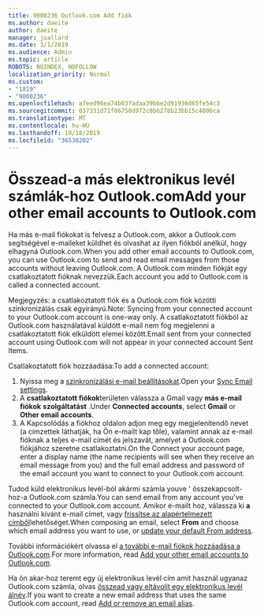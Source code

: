 ```yaml
---
title: 9000236 Outlook.com Add fiók
ms.author: daeite
author: daeite
manager: joallard
ms.date: 3/1/2019
ms.audience: Admin
ms.topic: article
ROBOTS: NOINDEX, NOFOLLOW
localization_priority: Normal
ms.custom:
- "1819"
- "9000236"
ms.openlocfilehash: a7eed96ea74b037adaa39bbe2d91936d65fe54c3
ms.sourcegitcommit: 037331d71f06750d972c0b6278b23bb15c4806ca
ms.translationtype: MT
ms.contentlocale: hu-HU
ms.lasthandoff: 10/18/2019
ms.locfileid: "36538202"
---
```

# <a name="add-your-other-email-accounts-to-outlookcom"></a><span data-ttu-id="d41e6-102">Összead-a más elektronikus levél számlák-hoz Outlook.com</span><span class="sxs-lookup"><span data-stu-id="d41e6-102">Add your other email accounts to Outlook.com</span></span>

<span data-ttu-id="d41e6-103">Ha más e-mail fiókokat is felvesz a Outlook.com, akkor a Outlook.com segítségével e-maileket küldhet és olvashat az ilyen fiókból anélkül, hogy elhagyná Outlook.com.</span><span class="sxs-lookup"><span data-stu-id="d41e6-103">When you add other email accounts to Outlook.com, you can use Outlook.com to send and read email messages from those accounts without leaving Outlook.com.</span></span> <span data-ttu-id="d41e6-104">A Outlook.com minden fiókját egy csatlakoztatott fióknak nevezzük.</span><span class="sxs-lookup"><span data-stu-id="d41e6-104">Each account you add to Outlook.com is called a connected account.</span></span>

<span data-ttu-id="d41e6-105">Megjegyzés: a csatlakoztatott fiók és a Outlook.com fiók közötti szinkronizálás csak egyirányú.</span><span class="sxs-lookup"><span data-stu-id="d41e6-105">Note: Syncing from your connected account to your Outlook.com account is one-way only.</span></span> <span data-ttu-id="d41e6-106">A csatlakoztatott fiókból az Outlook.com használatával küldött e-mail nem fog megjelenni a csatlakoztatott fiók elküldött elemei között.</span><span class="sxs-lookup"><span data-stu-id="d41e6-106">Email sent from your connected account using Outlook.com will not appear in your connected account Sent Items.</span></span>

<span data-ttu-id="d41e6-107">Csatlakoztatott fiók hozzáadása:</span><span class="sxs-lookup"><span data-stu-id="d41e6-107">To add a connected account:</span></span>

1. <span data-ttu-id="d41e6-108">Nyissa meg a [szinkronizálási e-mail beállításokat](https://go.microsoft.com/fwlink/?linkid=875264).</span><span class="sxs-lookup"><span data-stu-id="d41e6-108">Open your [Sync Email settings](https://go.microsoft.com/fwlink/?linkid=875264).</span></span>
2. <span data-ttu-id="d41e6-109">A **csatlakoztatott fiókok**területen válassza a Gmail vagy **más e-mail fiókok** **szolgáltatást** .</span><span class="sxs-lookup"><span data-stu-id="d41e6-109">Under **Connected accounts**, select **Gmail** or **Other email accounts**.</span></span>
3. <span data-ttu-id="d41e6-110">A Kapcsolódás a fiókhoz oldalon adjon meg egy megjelenítendő nevet (a címzettek láthatják, ha Ön e-mailt kap tőle), valamint annak az e-mail fióknak a teljes e-mail címét és jelszavát, amelyet a Outlook.com fiókjához szeretne csatlakoztatni.</span><span class="sxs-lookup"><span data-stu-id="d41e6-110">On the Connect your account page, enter a display name (the name recipients will see when they receive an email message from you) and the full email address and password of the email account you want to connect to your Outlook.com account.</span></span>

<span data-ttu-id="d41e6-111">Tudod küld elektronikus levél-ból akármi számla youve ' összekapcsolt-hoz-a Outlook.com számla.</span><span class="sxs-lookup"><span data-stu-id="d41e6-111">You can send email from any account you've connected to your Outlook.com account.</span></span> <span data-ttu-id="d41e6-112">Amikor e-mailt hoz, válassza ki **a** használni kívánt e-mail címet, vagy [frissítse az alapértelmezett címből](https://go.microsoft.com/fwlink/?linkid=875264)lehetőséget.</span><span class="sxs-lookup"><span data-stu-id="d41e6-112">When composing an email, select **From** and choose which email address you want to use, or [update your default From address](https://go.microsoft.com/fwlink/?linkid=875264).</span></span>

<span data-ttu-id="d41e6-113">További információkért olvassa el [a további e-mail fiókok hozzáadása a Outlook.com](https://support.office.com/article/c5224df4-5885-4e79-91ba-523aa743f0ba?wt.mc_id=Office_Outlook_com_Alchemy).</span><span class="sxs-lookup"><span data-stu-id="d41e6-113">For more information, read [Add your other email accounts to Outlook.com](https://support.office.com/article/c5224df4-5885-4e79-91ba-523aa743f0ba?wt.mc_id=Office_Outlook_com_Alchemy).</span></span>

<span data-ttu-id="d41e6-114">Ha ön akar-hoz teremt egy új elektronikus levél cím amit használ ugyanaz Outlook.com számla, olvas [összead vagy eltávolít egy elektronikus levél álnév](https://support.office.com/article/459b1989-356d-40fa-a689-8f285b13f1f2?wt.mc_id=Office_Outlook_com_Alchemy).</span><span class="sxs-lookup"><span data-stu-id="d41e6-114">If you want to create a new email address that uses the same Outlook.com account, read [Add or remove an email alias](https://support.office.com/article/459b1989-356d-40fa-a689-8f285b13f1f2?wt.mc_id=Office_Outlook_com_Alchemy).</span></span>